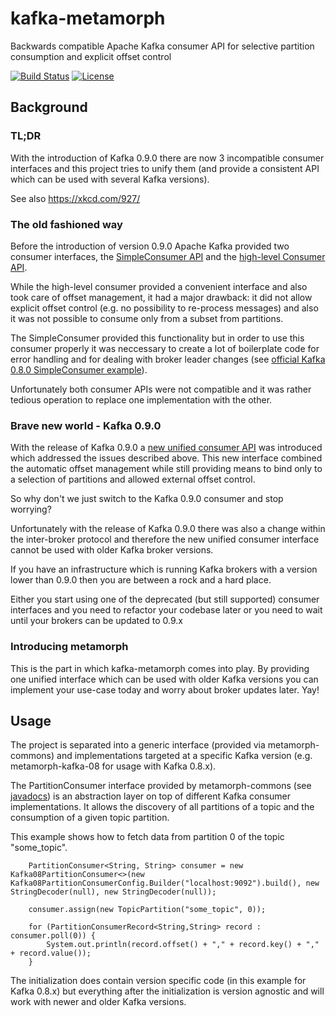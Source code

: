 # kafka-metamorph
Backwards compatible Apache Kafka consumer API for selective partition consumption and explicit offset control

[![Build Status](https://travis-ci.org/researchgate/kafka-metamorph.svg?branch=master)](https://travis-ci.org/researchgate/kafka-metamorph)
[![License](https://img.shields.io/badge/license-Apache--2.0-blue.svg)](http://www.apache.org/licenses/LICENSE-2.0)

## Background

### TL;DR

With the introduction of Kafka 0.9.0 there are now 3 incompatible consumer interfaces and this project tries to unify them (and provide a consistent API which can be used with several Kafka versions).

See also https://xkcd.com/927/

### The old fashioned way

Before the introduction of version 0.9.0 Apache Kafka provided two consumer interfaces,
the [SimpleConsumer API](http://kafka.apache.org/082/documentation.html#simpleconsumerapi) and the [high-level Consumer API](http://kafka.apache.org/082/documentation.html#highlevelconsumerapi).

While the high-level consumer provided a convenient interface and also took care of offset management, it had a major drawback:
it did not allow explicit offset control (e.g. no possibility to re-process messages) and also it was not possible to consume
only from a subset from partitions.

The SimpleConsumer provided this functionality but in order to use this consumer properly it was neccessary to create a
lot of boilerplate code for error handling and for dealing with broker leader changes (see [official Kafka 0.8.0 SimpleConsumer example](https://cwiki.apache.org/confluence/display/KAFKA/0.8.0+SimpleConsumer+Example)).

Unfortunately both consumer APIs were not compatible and it was rather tedious operation to replace one implementation with the other.

### Brave new world - Kafka 0.9.0

With the release of Kafka 0.9.0 a [new unified consumer API](http://kafka.apache.org/090/documentation.html#consumerapi) was introduced which addressed the issues described above.
This new interface combined the automatic offset management while still providing means to bind only to a selection of partitions
and allowed external offset control.

So why don't we just switch to the Kafka 0.9.0 consumer and stop worrying?

Unfortunately with the release of Kafka 0.9.0 there was also a change within the inter-broker protocol and therefore
the new unified consumer interface cannot be used with older Kafka broker versions.

If you have an infrastructure which is running Kafka brokers with a version lower than 0.9.0 then you are between
a rock and a hard place.

Either you start using one of the deprecated (but still supported) consumer interfaces and you
need to refactor your codebase later or you need to wait until your brokers can be updated to 0.9.x

### Introducing metamorph

This is the part in which kafka-metamorph comes into play. By providing one unified interface which can be
used with older Kafka versions you can implement your use-case today and worry about broker updates later. Yay!

## Usage

The project is separated into a generic interface (provided via metamorph-commons) and implementations targeted at a specific Kafka version (e.g. metamorph-kafka-08 for usage with Kafka 0.8.x).

The PartitionConsumer interface provided by metamorph-commons (see [javadocs](http://researchgate.github.io/kafka-metamorph/latest/javadoc/metamorph-common/index.html?net/researchgate/kafka/metamorph/PartitionConsumer.html)) is an abstraction layer
on top of different Kafka consumer implementations. It allows the discovery of all partitions of a topic and the consumption of a given topic partition.

This example shows how to fetch data from partition 0 of the topic "some_topic".

```
    PartitionConsumer<String, String> consumer = new Kafka08PartitionConsumer<>(new Kafka08PartitionConsumerConfig.Builder("localhost:9092").build(), new StringDecoder(null), new StringDecoder(null));

    consumer.assign(new TopicPartition("some_topic", 0));

    for (PartitionConsumerRecord<String,String> record : consumer.poll(0)) {
        System.out.println(record.offset() + "," + record.key() + "," + record.value());
    }
```

The initialization does contain version specific code (in this example for Kafka 0.8.x) but everything after the initialization is version agnostic and will work with newer and older Kafka versions.